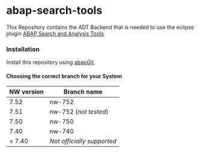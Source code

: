 # abap-search-tools

This Repository contains the ADT Backend that is needed to use the eclipse plugin
[ABAP Search and Analysis Tools](https://www.github.com/DevEpos/abap-search-tools-ui)

### Installation

Install this repository using [abapGit](https://github.com/abapGit/abapGit#abapgit).

#### Choosing the correct branch for your System

NW version|Branch name
----------|-----------
7.52|nw-752
7.51|nw-752 (_not tested_)
7.50|nw-750
7.40|nw-740
< 7.40|*Not officially supported*
